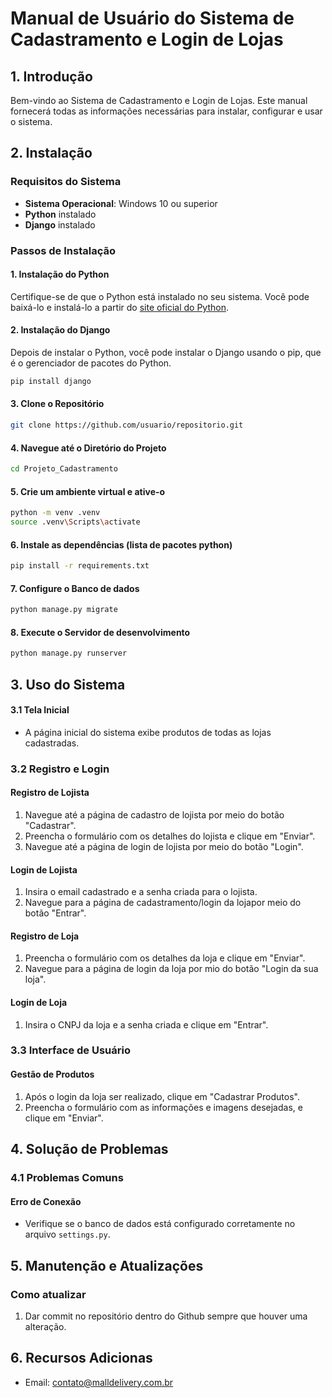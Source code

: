 # Manual de Usuário do Sistema de Cadastramento e Login de Lojas

## 1. Introdução
Bem-vindo ao Sistema de Cadastramento e Login de Lojas. Este manual fornecerá todas as informações necessárias para instalar, configurar e usar o sistema.

## 2. Instalação
### Requisitos do Sistema
- **Sistema Operacional**: Windows 10 ou superior
- **Python** instalado
- **Django** instalado

### Passos de Instalação
#### 1. Instalação do Python
Certifique-se de que o Python está instalado no seu sistema. Você pode baixá-lo e instalá-lo a partir do [site oficial do Python](https://www.python.org/downloads/).

#### 2. Instalação do Django
Depois de instalar o Python, você pode instalar o Django usando o pip, que é o gerenciador de pacotes do Python.
   ```bash
   pip install django
   ```

#### 3. Clone o Repositório
   ```bash
   git clone https://github.com/usuario/repositorio.git
   ```

#### 4. Navegue até o Diretório do Projeto
   ```bash
   cd Projeto_Cadastramento
   ```

#### 5. Crie um ambiente virtual e ative-o
   ```bash
   python -m venv .venv
   source .venv\Scripts\activate
   ```

#### 6. Instale as dependências (lista de pacotes python)
   ```bash
   pip install -r requirements.txt
   ```

#### 7. Configure o Banco de dados
   ```bash
   python manage.py migrate
   ```

#### 8. Execute o Servidor de desenvolvimento
   ```bash
   python manage.py runserver
   ```

## 3. Uso do Sistema

#### 3.1 Tela Inicial
- A página inicial do sistema exibe produtos de todas as lojas cadastradas.

### 3.2 Registro e Login

#### Registro de Lojista
1. Navegue até a página de cadastro de lojista por meio do botão "Cadastrar".
2. Preencha o formulário com os detalhes do lojista e clique em "Enviar".
3. Navegue até a página de login de lojista por meio do botão "Login".

#### Login de Lojista
1. Insira o email cadastrado e a senha criada para o lojista.
2. Navegue para a página de cadastramento/login da lojapor meio do botão "Entrar".

#### Registro de Loja
1. Preencha o formulário com os detalhes da loja e clique em "Enviar".
2. Navegue para a página de login da loja por mio do botão "Login da sua loja".

#### Login de Loja
1. Insira o CNPJ da loja e a senha criada e clique em "Entrar".

### 3.3 Interface de Usuário

#### Gestão de Produtos
1. Após o login da loja ser realizado, clique em "Cadastrar Produtos".
2. Preencha o formulário com as informações e imagens desejadas, e clique em "Enviar".

## 4. Solução de Problemas

### 4.1 Problemas Comuns

#### Erro de Conexão
- Verifique se o banco de dados está configurado corretamente no arquivo `settings.py`.

## 5. Manutenção e Atualizações

### Como atualizar
1. Dar commit no repositório dentro do Github sempre que houver uma alteração.

## 6. Recursos Adicionas

- Email: contato@malldelivery.com.br

